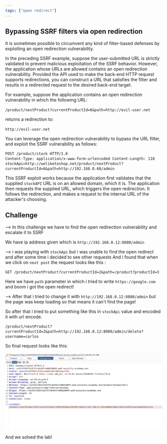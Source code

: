 ```yaml
---
tags: ["open redirect"]
---
```


## Bypassing SSRF filters via open redirection

It is sometimes possible to circumvent any kind of filter-based defenses by exploiting an open redirection vulnerability.

In the preceding SSRF example, suppose the user-submitted URL is strictly validated to prevent malicious exploitation of the SSRF behavior. However, the application whose URLs are allowed contains an open redirection vulnerability. Provided the API used to make the back-end HTTP request supports redirections, you can construct a URL that satisfies the filter and results in a redirected request to the desired back-end target.

For example, suppose the application contains an open redirection vulnerability in which the following URL:

`/product/nextProduct?currentProductId=6&path=http://evil-user.net`

returns a redirection to:

`http://evil-user.net`

You can leverage the open redirection vulnerability to bypass the URL filter, and exploit the SSRF vulnerability as follows:

```
POST /product/stock HTTP/1.0
Content-Type: application/x-www-form-urlencoded Content-Length: 118 stockApi=http://weliketoshop.net/product/nextProduct?currentProductId=6&path=http://192.168.0.68/admin
```

This SSRF exploit works because the application first validates that the supplied `stockAPI` URL is on an allowed domain, which it is. The application then requests the supplied URL, which triggers the open redirection. It follows the redirection, and makes a request to the internal URL of the attacker's choosing.

## Challenge

--> In this challenge we have to find the open redirection vulnerability and escalate it to SSRF

We have ip address given which is `http://192.168.0.12:8080/admin`

--> i was playing with `stockApi` but i was unable to find the open redirect and after some time i decided to see other requests And i found that when we click on `next post` the request looks like this :

```
GET /product/nextProduct?currentProductId=2&path=/product?productId=3
```

Here we have `path` parameter in which i tried to write `https://google.com` and boom i got the open redirect!

--> After that i tried to change it with `http://192.168.0.12:8080/admin` but the page was keep loading so that means it can't find the page!

So after that i tried to put something like this in `stockApi` value and encoded it with url encode.

```
/product/nextProduct?currentProductId=2&path=http://192.168.0.12:8080/admin/delete?username=carlos
```

So final request looks like this:

![](Attachments/Pastedimage20220220133813.png)

And we solved the lab!
